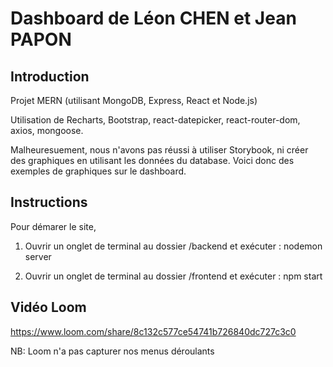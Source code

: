 # Dashboard de Léon CHEN et Jean PAPON

## Introduction

Projet MERN (utilisant MongoDB, Express, React et Node.js)

Utilisation de Recharts, Bootstrap, react-datepicker, react-router-dom, axios, mongoose.

Malheuresuement, nous n'avons pas réussi à utiliser Storybook, ni créer des graphiques en utilisant les données du database. Voici donc des exemples de graphiques sur le dashboard.

## Instructions

Pour démarer le site, 

1) Ouvrir un onglet de terminal au dossier /backend et exécuter :
nodemon server

2) Ouvrir un onglet de terminal au dossier /frontend et exécuter :
npm start

## Vidéo Loom
https://www.loom.com/share/8c132c577ce54741b726840dc727c3c0

NB: Loom n'a pas capturer nos menus déroulants
